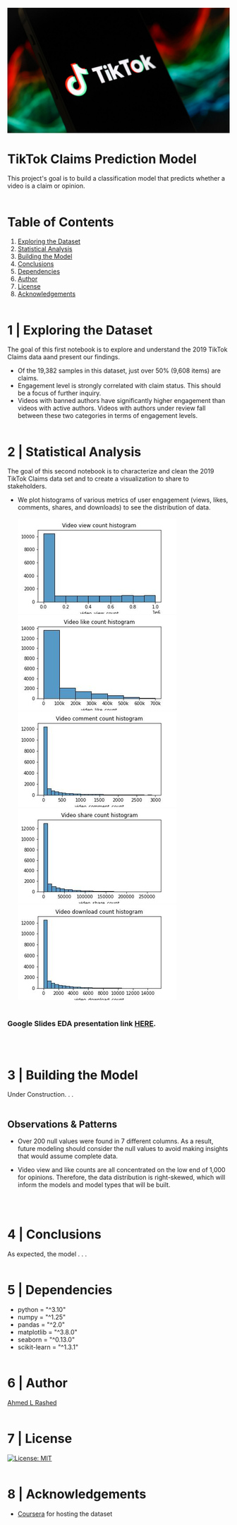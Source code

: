 ![tiktok](figs/tiktokclaims.jpg)
# TikTok Claims Prediction Model
This project's goal is to build a classification model that predicts whether a video is a claim or opinion.
</br></br>

# Table of Contents

1. [Exploring the Dataset](#1-|-Exploring-the-Dataset)
1. [Statistical Analysis](#2-|-statistical-analysis)
1. [Building the Model](#3-|-Building-the-Model)
1. [Conclusions](#4-|-conclusions)
1. [Dependencies](#5-|-dependencies)
1. [Author](#6-|-author)
1. [License](#7-|-license)
1. [Acknowledgements](#8-|-acknowledgements)
</br></br>

# 1 | Exploring the Dataset
The goal of this first notebook is to explore and understand the 2019 TikTok Claims data aand present our findings.

- Of the 19,382 samples in this dataset, just over 50% (9,608 items) are claims.
- Engagement level is strongly correlated with claim status. This should be a focus of further inquiry.
- Videos with banned authors have significantly higher engagement than videos with active authors. Videos with authors under review fall between these two categories in terms of engagement levels.</br></br>

# 2 | Statistical Analysis
The goal of this second notebook is to characterize and clean the 2019 TikTok Claims data set and to create a visualization to share to stakeholders.

- We plot histograms of various metrics of user engagement (views, likes, comments, shares, and downloads) to see the distribution of data.
</br></br>
![views_hist](figs/views_hist.jpg)
![likes_hist](figs/likes_hist.jpg)
![comments_hist](figs/comments_hist.jpg)
![shares_hist](figs/shares_hist.jpg)
![download_hist](figs/download_hist.jpg)
</br></br>

### Google Slides EDA presentation link [HERE](https://docs.google.com/presentation/d/1M6YVY6SPIpz14d4j1wdiL_ziZN1wZVp9B1ZU7bfPz5Q/edit?usp=sharing).
</br></br>

# 3 | Building the Model
Under Construction. . .
</br></br>

## Observations & Patterns
- Over 200 null values were found in 7 different columns. As a result, future modeling should consider the null values to avoid making insights that would assume complete data.

- Video view and like counts are all concentrated on the low end of 1,000 for opinions. Therefore, the data distribution is right-skewed, which will inform the models and model types that will be built.

</br></br>

# 4 | Conclusions

As expected, the model . . .
</br></br>

# 5 | Dependencies
* python = "^3.10"
* numpy = "^1.25"
* pandas = "^2.0"
* matplotlib = "^3.8.0"
* seaborn = "^0.13.0"
* scikit-learn = "^1.3.1"
</br></br>

# 6 | Author
[Ahmed L Rashed](https://ahmedlrashed.github.io)
</br></br>

# 7 | License
[![License: MIT](https://img.shields.io/badge/License-MIT-yellow.svg)](https://opensource.org/licenses/MIT)
</br></br>

# 8 | Acknowledgements
* [Coursera](https://www.coursera.org/) for hosting the dataset
